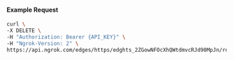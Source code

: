 <!-- Code generated for API Clients. DO NOT EDIT. -->

#### Example Request

```bash
curl \
-X DELETE \
-H "Authorization: Bearer {API_KEY}" \
-H "Ngrok-Version: 2" \
https://api.ngrok.com/edges/https/edghts_2ZGowNFOcXhQWtdmvcRJd90MpJn/routes/edghtsrt_2ZGowLxDQxK97RrH2h2h1mFiiOG/circuit_breaker
```
